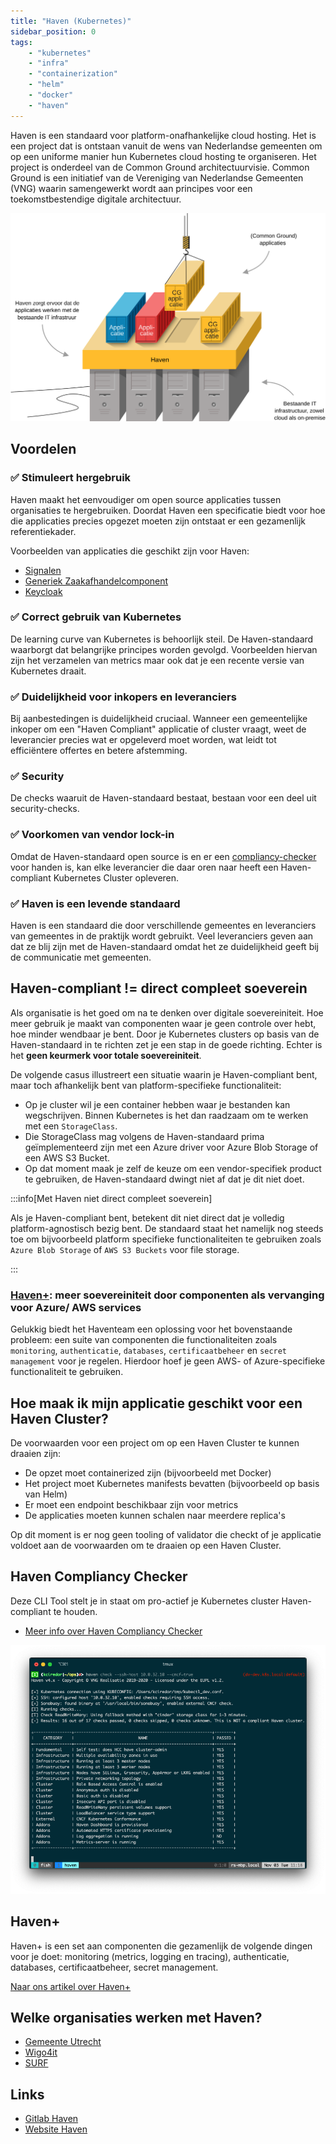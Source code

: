 ```yaml
---
title: "Haven (Kubernetes)"
sidebar_position: 0
tags:
    - "kubernetes"
    - "infra"
    - "containerization"
    - "helm"
    - "docker"
    - "haven"
---
```


Haven is een standaard voor platform-onafhankelijke cloud hosting. Het is een project dat is ontstaan vanuit de wens van Nederlandse gemeenten om op een uniforme manier hun Kubernetes cloud hosting te organiseren. Het project is onderdeel van de Common Ground architectuurvisie. Common Ground is een initiatief van de Vereniging van Nederlandse Gemeenten (VNG) waarin samengewerkt wordt aan principes voor een toekomstbestendige digitale architectuur.

![Haven](./img/haven_overview.svg)

## Voordelen

### ✅ Stimuleert hergebruik
Haven maakt het eenvoudiger om open source applicaties tussen organisaties te hergebruiken. Doordat Haven een specificatie biedt voor hoe die applicaties precies opgezet moeten zijn ontstaat er een gezamenlijk referentiekader.

Voorbeelden van applicaties die geschikt zijn voor Haven:
- [Signalen](https://github.com/signalen)
- [Generiek Zaakafhandelcomponent](https://github.com/generiekzaakafhandelcomponent) 
- [Keycloak](https://github.com/keycloak/keycloak)

### ✅ Correct gebruik van Kubernetes
De learning curve van Kubernetes is behoorlijk steil. De Haven-standaard waarborgt dat belangrijke principes worden gevolgd. Voorbeelden hiervan zijn het verzamelen van metrics maar ook dat je een recente versie van Kubernetes draait.

### ✅ Duidelijkheid voor inkopers en leveranciers
Bij aanbestedingen is duidelijkheid cruciaal. Wanneer een gemeentelijke inkoper om een "Haven Compliant" applicatie of cluster vraagt, weet de leverancier precies wat er opgeleverd moet worden, wat leidt tot efficiëntere offertes en betere afstemming.

### ✅ Security
De checks waaruit de Haven-standaard bestaat, bestaan voor een deel uit security-checks. 

### ✅ Voorkomen van vendor lock-in
Omdat de Haven-standaard open source is en er een [compliancy-checker](./haven-compliancy-checker.md) voor handen is, kan elke leverancier die daar oren naar heeft een Haven-compliant Kubernetes Cluster opleveren.

### ✅ Haven is een levende standaard
Haven is een standaard die door verschillende gemeentes en leveranciers van gemeentes in de praktijk wordt gebruikt. Veel leveranciers geven aan dat ze blij zijn met de Haven-standaard omdat het ze duidelijkheid geeft bij de communicatie met gemeenten.

## Haven-compliant != direct compleet soeverein

Als organisatie is het goed om na te denken over digitale soevereiniteit. Hoe meer gebruik je maakt van componenten waar je geen controle over hebt, hoe minder wendbaar je bent. Door je Kubernetes clusters op basis van de Haven-standaard in te richten zet je een stap in de goede richting. Echter is het **geen keurmerk voor totale soevereiniteit**.

De volgende casus illustreert een situatie waarin je Haven-compliant bent, maar toch afhankelijk bent van platform-specifieke functionaliteit:

- Op je cluster wil je een container hebben waar je bestanden kan wegschrijven. Binnen Kubernetes is het dan raadzaam om te werken met een `StorageClass`.
- Die StorageClass mag volgens de Haven-standaard prima geïmplementeerd zijn met een Azure driver voor Azure Blob Storage of een AWS S3 Bucket.
- Op dat moment maak je zelf de keuze om een vendor-specifiek product te gebruiken, de Haven-standaard dwingt niet af dat je dit niet doet.

:::info[Met Haven niet direct compleet soeverein]

Als je Haven-compliant bent, betekent dit niet direct dat je volledig platform-agnostisch bezig bent. De standaard staat het namelijk nog steeds toe om bijvoorbeeld platform specifieke functionaliteiten te gebruiken zoals `Azure Blob Storage` of `AWS S3 Buckets` voor file storage.

:::

### [Haven+](./haven-plus): meer soevereiniteit door componenten als vervanging voor Azure/ AWS services

Gelukkig biedt het Haventeam een oplossing voor het bovenstaande probleem: een suite van componenten die functionaliteiten zoals `monitoring`, `authenticatie`, `databases`, `certificaatbeheer` en `secret management` voor je regelen. Hierdoor hoef je geen AWS- of Azure-specifieke functionaliteit te gebruiken.

## Hoe maak ik mijn applicatie geschikt voor een Haven Cluster?
De voorwaarden voor een project om op een Haven Cluster te kunnen draaien zijn:

- De opzet moet containerized zijn (bijvoorbeeld met Docker)
- Het project moet Kubernetes manifests bevatten (bijvoorbeeld op basis van Helm)
- Er moet een endpoint beschikbaar zijn voor metrics
- De applicaties moeten kunnen schalen naar meerdere replica's

Op dit moment is er nog geen tooling of validator die checkt of je applicatie voldoet aan de voorwaarden om te draaien op een Haven Cluster.

## Haven Compliancy Checker
Deze CLI Tool stelt je in staat om pro-actief je Kubernetes cluster Haven-compliant te houden.

- [Meer info over Haven Compliancy Checker](./haven-compliancy-checker)

![Screenshot FSC Policy Builder](./img/schermafbeelding-compliancy-checker.png)


## Haven+
Haven+ is een set aan componenten die gezamenlijk de volgende dingen voor je doet: monitoring (metrics, logging en tracing), authenticatie, databases, certificaatbeheer, secret management.

[Naar ons artikel over Haven+](./haven-plus.md)

## Welke organisaties werken met Haven?

- [Gemeente Utrecht](https://utrecht.nl)
- [Wigo4it](https://www.wigo4it.nl/nieuws/haven-compliancy-bij-wigo4it/)
- [SURF](https://www.surf.nl/files/2024-10/surf-cloud-sourcing-strategie.pdf)

## Links
- [Gitlab Haven](https://gitlab.com/commonground/haven/haven)
- [Website Haven](https://haven.commonground.nl/)